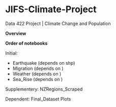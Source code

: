 # JIFS-Climate-Project
Data 422 Project | Climate Change and Population

**Overview**


**Order of notebooks**

Initial:

- Earthquake (depends on shp)
- Migration (depends on )
- Weather (depends on )
- Sea_Rise (depends on )


Supplementery:
NZRegions_Scraped


Dependent:
Final_Dataset
Plots
